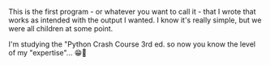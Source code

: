 This is the first program - or whatever you want to call it - that I wrote that works as intended with the output I wanted.
I know it's really simple, but we were all children at some point. 

I'm studying the "Python Crash Course 3rd ed. so now you know the level of my "expertise"... 😁🙏

